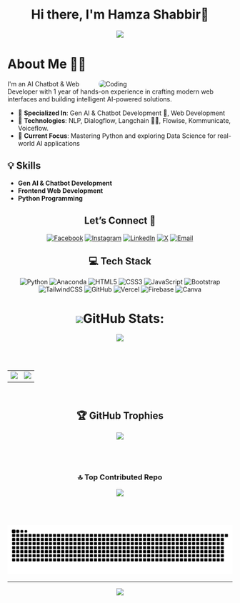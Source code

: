 <div align="center" >
    <h1> Hi there, I'm Hamza Shabbir👋<a href="https://github.com/AYAN-IMRAN/"></h1>
  </div>

<p align="center">
<a href="https://git.io/typing-svg"><img src="https://readme-typing-svg.herokuapp.com?font=Sedgwick+Ave+Display&size=30&pause=1000&color=00FFFF&center=true&vCenter=true&width=435&lines=Gen+Ai+%26+Chatbot+Dev%F0%9F%A4%96;Web+Developer%F0%9F%92%BB;AI+Solutions%F0%9F%9A%80;Python+Developer%F0%9F%90%8D"></a></p>



# About Me 👨‍💻
<img align="right" alt="Coding" width="300"  style="border-radius:20px;"
	src="https://media1.giphy.com/media/v1.Y2lkPTc5MGI3NjExaTc3MXJ4aGtiOG96Y2NrNGEwOGxydXRnYmJnb2R2MmFjaGNncjlqcyZlcD12MV9pbnRlcm5hbF9naWZfYnlfaWQmY3Q9Zw/DbXSzkKLzy96e3uukf/giphy.gif"/>
I'm an AI Chatbot & Web Developer with 1 year of hands-on experience in crafting modern web interfaces and building intelligent AI-powered solutions.

- 🚀 **Specialized In**: Gen AI & Chatbot Development 🤖, Web Development
- 🧠 **Technologies**: NLP, Dialogflow, Langchain 🦜🔗, Flowise, Kommunicate, Voiceflow.
- 💼 **Current Focus**: Mastering Python and exploring Data Science for real-world AI applications

## 💡 Skills

- **Gen AI & Chatbot Development**
- **Frontend Web Development**
- **Python Programming**




<div align="center">

##  Let’s Connect  🤝 

[![Facebook](https://img.shields.io/badge/Facebook-%231877F2.svg?logo=Facebook&logoColor=white)](https://www.facebook.com/profile.php?id=100061799678011)
[![Instagram](https://img.shields.io/badge/Instagram-%23E4405F.svg?logo=Instagram&logoColor=white)](https://www.instagram.com/hamxa_ansarii?igsh=MTk2OWVrMTdneGkyYw)
[![LinkedIn](https://img.shields.io/badge/LinkedIn-%230077B5.svg?logo=linkedin&logoColor=white)](https://www.linkedin.com/in/hamza-shabbir-92b0302a5)
[![X](https://img.shields.io/badge/X-black.svg?logo=X&logoColor=white)](https://x.com/HamzaSh09790287)
[![Email](https://img.shields.io/badge/Email-D14836?logo=gmail&logoColor=white)](mailto:hamzuuansari456@gmail.com)

</div>


<div align="center">

## 💻 Tech Stack

![Python](https://img.shields.io/badge/python-3670A0?style=for-the-badge&logo=python&logoColor=ffdd54)
![Anaconda](https://img.shields.io/badge/Anaconda-%2344A833.svg?style=for-the-badge&logo=anaconda&logoColor=white)
![HTML5](https://img.shields.io/badge/html5-%23E34F26.svg?style=for-the-badge&logo=html5&logoColor=white)
![CSS3](https://img.shields.io/badge/css3-%231572B6.svg?style=for-the-badge&logo=css3&logoColor=white)
![JavaScript](https://img.shields.io/badge/javascript-%23323330.svg?style=for-the-badge&logo=javascript&logoColor=%23F7DF1E)
![Bootstrap](https://img.shields.io/badge/bootstrap-%238511FA.svg?style=for-the-badge&logo=bootstrap&logoColor=white)
![TailwindCSS](https://img.shields.io/badge/tailwindcss-%2338B2AC.svg?style=for-the-badge&logo=tailwind-css&logoColor=white)
![GitHub](https://img.shields.io/badge/github-%23121011.svg?style=for-the-badge&logo=github&logoColor=white)
![Vercel](https://img.shields.io/badge/vercel-%23000000.svg?style=for-the-badge&logo=vercel&logoColor=white)
![Firebase](https://img.shields.io/badge/firebase-%23039BE5.svg?style=for-the-badge&logo=firebase)
![Canva](https://img.shields.io/badge/Canva-%2300C4CC.svg?style=for-the-badge&logo=Canva&logoColor=white)

</div>


<div align="center">

# <img src="https://media.giphy.com/media/iY8CRBdQXODJSCERIr/giphy.gif" width="40" style="margin-center: 10px;">GitHub Stats:

<img src="https://github-readme-stats.vercel.app/api/top-langs/?username=hamza-ansarii&theme=github_dark&hide_border=false&include_all_commits=false&count_private=false&layout=compact" width="400"/>

<br/><br/>

<div align="center">

<table>
  <tr>
    <td>
      <img src="https://github-readme-stats.vercel.app/api?username=hamza-ansarii&theme=github_dark&hide_border=false&include_all_commits=false&count_private=false" width="400"/>
    </td>
    <td>
      <img src="https://nirzak-streak-stats.vercel.app/?user=hamza-ansarii&theme=github_dark&hide_border=false" width="400"/>
    </td>
  </tr>
</table>

</div>


</div>

<br/>
<div align="center">

## 🏆 GitHub Trophies  
<img src="https://github-profile-trophy.vercel.app/?username=hamza-ansarii&theme=radical&no-frame=false&no-bg=true&margin-w=4" />

<br/><br/>

### 🔝 Top Contributed Repo  
<img src="https://github-contributor-stats.vercel.app/api?username=hamza-ansarii&limit=5&theme=github_dark&combine_all_yearly_contributions=true" width="300"/>

<br/><br/>
<div align="center"><img src="https://raw.githubusercontent.com/Anmol-Baranwal/Anmol-Baranwal/output/github-contribution-grid-snake-dark.svg"></div>


---

[![](https://visitcount.itsvg.in/api?id=hamza-ansarii&icon=2&color=1)](https://visitcount.itsvg.in)

</div>


<!-- Proudly created with GPRM ( https://gprm.itsvg.in ) -->


